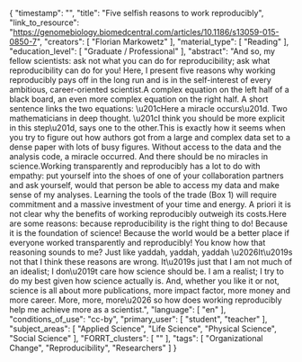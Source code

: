 {
    "timestamp": "",
    "title": "Five selfish reasons to work reproducibly",
    "link_to_resource": "https://genomebiology.biomedcentral.com/articles/10.1186/s13059-015-0850-7",
    "creators": [
        "Florian Markowetz"
    ],
    "material_type": [
        "Reading"
    ],
    "education_level": [
        "Graduate / Professional"
    ],
    "abstract": "And so, my fellow scientists: ask not what you can do for reproducibility; ask what reproducibility can do for you! Here, I present five reasons why working reproducibly pays off in the long run and is in the self-interest of every ambitious, career-oriented scientist.A complex equation on the left half of a black board, an even more complex equation on the right half. A short sentence links the two equations: \u201cHere a miracle occurs\u201d. Two mathematicians in deep thought. \u201cI think you should be more explicit in this step\u201d, says one to the other.This is exactly how it seems when you try to figure out how authors got from a large and complex data set to a dense paper with lots of busy figures. Without access to the data and the analysis code, a miracle occurred. And there should be no miracles in science.Working transparently and reproducibly has a lot to do with empathy: put yourself into the shoes of one of your collaboration partners and ask yourself, would that person be able to access my data and make sense of my analyses. Learning the tools of the trade (Box 1) will require commitment and a massive investment of your time and energy. A priori it is not clear why the benefits of working reproducibly outweigh its costs.Here are some reasons: because reproducibility is the right thing to do! Because it is the foundation of science! Because the world would be a better place if everyone worked transparently and reproducibly! You know how that reasoning sounds to me? Just like yaddah, yaddah, yaddah \u2026It\u2019s not that I think these reasons are wrong. It\u2019s just that I am not much of an idealist; I don\u2019t care how science should be. I am a realist; I try to do my best given how science actually is. And, whether you like it or not, science is all about more publications, more impact factor, more money and more career. More, more, more\u2026 so how does working reproducibly help me achieve more as a scientist.",
    "language": [
        "en"
    ],
    "conditions_of_use": "cc-by",
    "primary_user": [
        "student",
        "teacher"
    ],
    "subject_areas": [
        "Applied Science",
        "Life Science",
        "Physical Science",
        "Social Science"
    ],
    "FORRT_clusters": [
        ""
    ],
    "tags": [
        "Organizational Change",
        "Reproducibility",
        "Researchers"
    ]
}